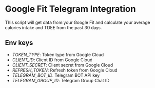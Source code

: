 # Google Fit Telegram Integration

This script will get data from your Google Fit and calculate your average calories intake and TDEE from the past 30 days.

## Env keys
- *TOKEN_TYPE*: Token type from Google Cloud
- *CLIENT_ID*: Client ID from Google Cloud
- *CLIENT_SECRET*: Client secret from Google Cloud
- *REFRESH_TOKEN*: Refresh token from Google Cloud
- *TELEGRAM_BOT_ID*: Telegram BOT API key
- *TELEGRAM_GROUP_ID*: Telegram Group Chat ID

